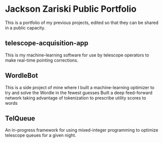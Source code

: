 # Jackson Zariski Public Portfolio
This is a portfolio of my previous projects, edited so that they can be shared in a public capacity.

## telescope-acquisition-app
This is my machine-learning software for use by telescope operators to make real-time pointing corrections.

## WordleBot
This is a side project of mine where I built a machine-learning optimizer to try and solve the Wordle in the fewest guesses
Built a deep feed-forward network taking advantage of tokenization to prescribe utility scores to words

## TelQueue
An in-progress framework for using mixed-integer programming to optimize telescope queues for a given night. 
